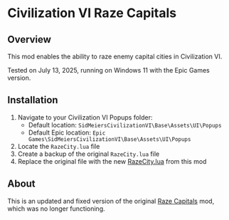 # Civilization VI Raze Capitals

## Overview

This mod enables the ability to raze enemy capital cities in Civilization VI.

Tested on July 13, 2025, running on Windows 11 with the Epic Games version.

## Installation

1. Navigate to your Civilization VI Popups folder:
    - Default location: `SidMeiersCivilizationVI\Base\Assets\UI\Popups`
    - Default Epic location: `Epic Games\SidMeiersCivilizationVI\Base\Assets\UI\Popups`
2. Locate the `RazeCity.lua` file
3. Create a backup of the original `RazeCity.lua` file
4. Replace the original file with the new [RazeCity.lua](RazeCity.lua) from this mod

## About

This is an updated and fixed version of the original [Raze Capitals](https://www.nexusmods.com/civilisationvi/mods/62) mod, which was no longer functioning.
